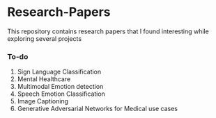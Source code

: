 # Research-Papers
This repository contains research papers that I found interesting while exploring several projects

### To-do
1. Sign Language Classification
2. Mental Healthcare
3. Multimodal Emotion detection
4. Speech Emotion Classification
5. Image Captioning
6. Generative Adversarial Networks for Medical use cases
